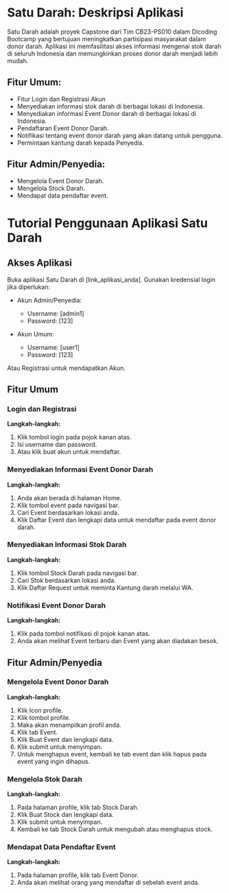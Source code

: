 # Satu Darah: Deskripsi Aplikasi

Satu Darah adalah proyek Capstone dari Tim CB23-PS010 dalam Dicoding Bootcamp yang bertujuan meningkatkan partisipasi masyarakat dalam donor darah. Aplikasi ini memfasilitasi akses informasi mengenai stok darah di seluruh Indonesia dan memungkinkan proses donor darah menjadi lebih mudah.

## Fitur Umum:

- Fitur Login dan Registrasi Akun
- Menyediakan informasi stok darah di berbagai lokasi di Indonesia.
- Menyediakan informasi Event Donor darah di berbagai lokasi di Indonesia.
- Pendaftaran Event Donor Darah.
- Notifikasi tentang event donor darah yang akan datang untuk pengguna.
- Permintaan kantung darah kepada Penyedia.

## Fitur Admin/Penyedia:

- Mengelola Event Donor Darah.
- Mengelola Stock Darah.
- Mendapat data pendaftar event.

# Tutorial Penggunaan Aplikasi Satu Darah

## Akses Aplikasi

Buka aplikasi Satu Darah di [link_aplikasi_anda]. Gunakan kredensial login jika diperlukan:

- Akun Admin/Penyedia:
  - Username: [admin1]
  - Password: [123]

- Akun Umum:
  - Username: [user1]
  - Password: [123]

Atau Registrasi untuk mendapatkan Akun.

## Fitur Umum

### Login dan Registrasi

**Langkah-langkah:**

1. Klik tombol login pada pojok kanan atas.
2. Isi username dan password.
3. Atau klik buat akun untuk mendaftar.

### Menyediakan Informasi Event Donor Darah

**Langkah-langkah:**

1. Anda akan berada di halaman Home.
2. Klik tombol event pada navigasi bar.
3. Cari Event berdasarkan lokasi anda.
4. Klik Daftar Event dan lengkapi data untuk mendaftar pada event donor darah.

### Menyediakan Informasi Stok Darah

**Langkah-langkah:**

1. Klik tombol Stock Darah pada navigasi bar.
2. Cari Stok berdasarkan lokasi anda.
3. Klik Daftar Request untuk meminta Kantung darah melalui WA.

### Notifikasi Event Donor Darah

**Langkah-langkah:**

1. Klik pada tombol notifikasi di pojok kanan atas.
2. Anda akan melihat Event terbaru dan Event yang akan diadakan besok.

## Fitur Admin/Penyedia

### Mengelola Event Donor Darah

**Langkah-langkah:**

1. Klik Icon profile.
2. Klik tombol profile.
3. Maka akan menampilkan profil anda.
4. Klik tab Event.
5. Klik Buat Event dan lengkapi data.
6. Klik submit untuk menyimpan.
7. Untuk menghapus event, kembali ke tab event dan klik hapus pada event yang ingin dihapus.

### Mengelola Stok Darah

**Langkah-langkah:**

1. Pada halaman profile, klik tab Stock Darah.
2. Klik Buat Stock dan lengkapi data.
3. Klik submit untuk menyimpan.
4. Kembali ke tab Stock Darah untuk mengubah atau menghapus stock.

### Mendapat Data Pendaftar Event

**Langkah-langkah:**

1. Pada halaman profile, klik tab Event Donor.
2. Anda akan melihat orang yang mendaftar di sebelah event anda.
